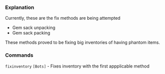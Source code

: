 ### Explanation

Currently, these are the fix methods are being attempted
- Gem sack unpacking 
- Gem sack packing

These methods proved to be fixing big inventories of having phantom items.

### Commands

`fixinventory` `[Bots]` - Fixes inventory with the first appplicable method
